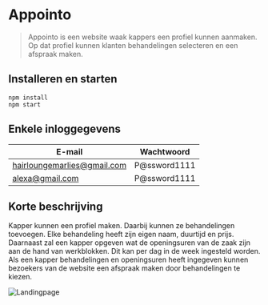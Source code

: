 # Appointo

> Appointo is een website waak kappers een profiel kunnen aanmaken. Op dat profiel kunnen klanten behandelingen selecteren en een afspraak maken.

## Installeren en starten
```
npm install
npm start
```
## Enkele inloggegevens
| E-mail                      |  Wachtwoord  |
| --------------------------- | :----------: |
| hairloungemarlies@gmail.com | P@ssword1111 |
| alexa@gmail.com             | P@ssword1111 |

## Korte beschrijving
Kapper kunnen een profiel maken. Daarbij kunnen ze behandelingen toevoegen. Elke behandeling heeft zijn eigen naam, duurtijd en prijs. Daarnaast zal een kapper opgeven wat de openingsuren van de zaak zijn aan de hand van werkblokken. Dit kan per dag in de week ingesteld worden. Als een kapper behandelingen en openingsuren heeft ingegeven kunnen bezoekers van de website een afspraak maken door behandelingen te kiezen. 

![Landingpage](https://i.imgur.com/e0tPvEZ.png)